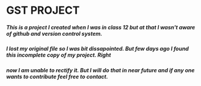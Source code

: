 # GST PROJECT

##### This is a project I created when I was in class 12 but at that I wasn't aware of github and version control system.

##### I lost my original file so I was bit dissapointed. But few days ago I found this incomplete copy of my project. Right

##### now I am unable to rectify it. But I will do that in near future and if any one wants to contribute feel free to contact.

